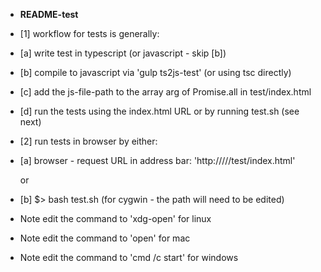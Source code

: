 * __README-test__

* [1] workflow for tests is generally:
* [a] write test in typescript (or javascript - skip [b])
* [b] compile to javascript via 'gulp ts2js-test' (or using tsc directly)
* [c] add the js-file-path to the array arg of Promise.all in test/index.html
* [d] run the tests using the index.html URL or by running test.sh (see next)



* [2] run tests in browser by either:
* [a] browser - request URL in address bar: 'http://<domain>/<pathToApp>/<app>/test/index.html'

  or

* [b] $> bash test.sh (for cygwin - the path will need to be edited)
* Note edit the command to 'xdg-open' for linux 
* Note edit the command to 'open' for mac 
* Note edit the command to 'cmd /c start' for windows 

